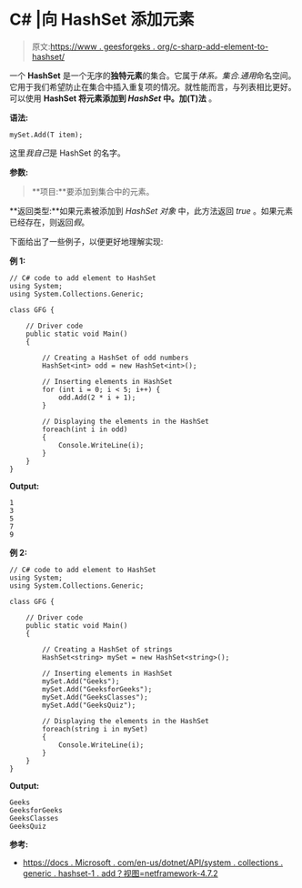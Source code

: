 # C# |向 HashSet 添加元素

> 原文:[https://www . geesforgeks . org/c-sharp-add-element-to-hashset/](https://www.geeksforgeeks.org/c-sharp-add-element-to-hashset/)

一个 **HashSet** 是一个无序的**独特元素**的集合。它属于*体系。集合.通用*命名空间。它用于我们希望防止在集合中插入重复项的情况。就性能而言，与列表相比更好。可以使用 **HashSet <t>将元素添加到 *HashSet* 中。加(T)法</t>** 。

**语法:**

```
mySet.Add(T item);
```

这里*我自己*是 HashSet 的名字。

**参数:**

> **项目:**要添加到集合中的元素。

**返回类型:**如果元素被添加到 *HashSet <t>对象</t>* 中，此方法返回 *true* 。如果元素已经存在，则返回*假*。

下面给出了一些例子，以便更好地理解实现:

**例 1:**

```
// C# code to add element to HashSet
using System;
using System.Collections.Generic;

class GFG {

    // Driver code
    public static void Main()
    {

        // Creating a HashSet of odd numbers
        HashSet<int> odd = new HashSet<int>();

        // Inserting elements in HashSet
        for (int i = 0; i < 5; i++) {
            odd.Add(2 * i + 1);
        }

        // Displaying the elements in the HashSet
        foreach(int i in odd)
        {
            Console.WriteLine(i);
        }
    }
}
```

**Output:**

```
1
3
5
7
9

```

**例 2:**

```
// C# code to add element to HashSet
using System;
using System.Collections.Generic;

class GFG {

    // Driver code
    public static void Main()
    {

        // Creating a HashSet of strings
        HashSet<string> mySet = new HashSet<string>();

        // Inserting elements in HashSet
        mySet.Add("Geeks");
        mySet.Add("GeeksforGeeks");
        mySet.Add("GeeksClasses");
        mySet.Add("GeeksQuiz");

        // Displaying the elements in the HashSet
        foreach(string i in mySet)
        {
            Console.WriteLine(i);
        }
    }
}
```

**Output:**

```
Geeks
GeeksforGeeks
GeeksClasses
GeeksQuiz

```

**参考:**

*   [https://docs . Microsoft . com/en-us/dotnet/API/system . collections . generic . hashset-1 . add？视图=netframework-4.7.2](https://docs.microsoft.com/en-us/dotnet/api/system.collections.generic.hashset-1.add?view=netframework-4.7.2)